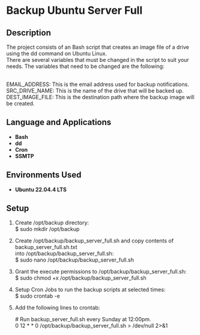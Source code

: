 <h1>Backup Ubuntu Server Full</h1>


<h2>Description</h2>
The project consists of an Bash script that creates an image file of a drive using the dd command on Ubuntu Linux.</br>
There are several variables that must be changed in the script to suit your needs. The variables that need to be changed are the following:<br/><br/>

EMAIL_ADDRESS: This is the email address used for backup notifications.<br/>
SRC_DRIVE_NAME: This is the name of the drive that will be backed up.<br/>
DEST_IMAGE_FILE: This is the destination path where the backup image will be created.<br/>

<h2>Language and Applications</h2>

- <b>Bash</b>
- <b>dd</b>
- <b>Cron</b>
- <b>SSMTP</b>

<h2>Environments Used </h2>

- <b>Ubuntu 22.04.4 LTS</b>

<h2>Setup</h2>


  1. Create /opt/backup directory:</br>
    $ sudo mkdir /opt/backup

  2. Create /opt/backup/backup_server_full.sh and copy contents of backup_server_full.sh.txt</br>
    into /opt/backup/backup_server_full.sh:</br>
    $ sudo nano /opt/backup/backup_server_full.sh

  3. Grant the execute permissions to /opt/backup/backup_server_full.sh:</br>
    $ sudo chmod +x /opt/backup/backup_server_full.sh
    
  4. Setup Cron Jobs to run the backup scripts at selected times:</br>
    $ sudo crontab -e

  5. Add the following lines to crontab:</br>
  
      <span>#</span> Run backup_server_full.sh every Sunday at 12:00pm.</br>
    0 12 * * 0 /opt/backup/backup_server_full.sh > /dev/null 2>&1</br>
</br>
</br>
<!--
 ```diff
- text in red
+ text in green
! text in orange
# text in gray
@@ text in purple (and bold)@@
```
--!>
